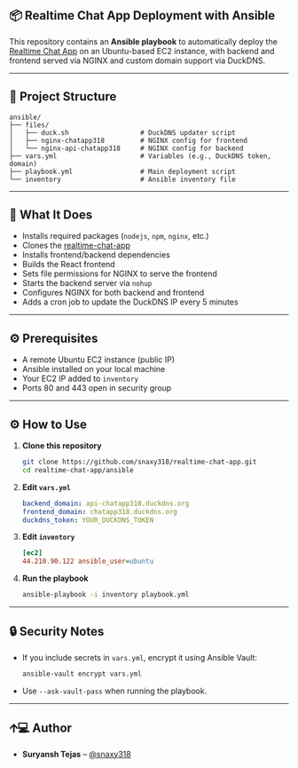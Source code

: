 ## 📦 Realtime Chat App Deployment with Ansible

This repository contains an **Ansible playbook** to automatically deploy the [Realtime Chat App](https://github.com/snaxy318/realtime-chat-app) on an Ubuntu-based EC2 instance, with backend and frontend served via NGINX and custom domain support via DuckDNS.

---

## 📁 Project Structure

```
ansible/
├── files/
│   ├── duck.sh                  # DuckDNS updater script
│   ├── nginx-chatapp318         # NGINX config for frontend
│   └── nginx-api-chatapp318     # NGINX config for backend
├── vars.yml                     # Variables (e.g., DuckDNS token, domain)
├── playbook.yml                 # Main deployment script
└── inventory                    # Ansible inventory file
```

---

## 🚀 What It Does

* Installs required packages (`nodejs`, `npm`, `nginx`, etc.)
* Clones the [realtime-chat-app](https://github.com/snaxy318/realtime-chat-app)
* Installs frontend/backend dependencies
* Builds the React frontend
* Sets file permissions for NGINX to serve the frontend
* Starts the backend server via `nohup`
* Configures NGINX for both backend and frontend
* Adds a cron job to update the DuckDNS IP every 5 minutes

---

## ⚙️ Prerequisites

* A remote Ubuntu EC2 instance (public IP)
* Ansible installed on your local machine
* Your EC2 IP added to `inventory`
* Ports 80 and 443 open in security group

---

## ⚙️ How to Use

1. **Clone this repository**

   ```bash
   git clone https://github.com/snaxy318/realtime-chat-app.git
   cd realtime-chat-app/ansible
   ```

2. **Edit `vars.yml`**

   ```yaml
   backend_domain: api-chatapp318.duckdns.org
   frontend_domain: chatapp318.duckdns.org
   duckdns_token: YOUR_DUCKDNS_TOKEN
   ```

3. **Edit `inventory`**

   ```ini
   [ec2]
   44.210.90.122 ansible_user=ubuntu
   ```

4. **Run the playbook**

   ```bash
   ansible-playbook -i inventory playbook.yml
   ```

---

## 🔒 Security Notes

* If you include secrets in `vars.yml`, encrypt it using Ansible Vault:

  ```bash
  ansible-vault encrypt vars.yml
  ```

* Use `--ask-vault-pass` when running the playbook.

---

## 🡩‍💻 Author

* **Suryansh Tejas** – [@snaxy318](https://github.com/snaxy318)
